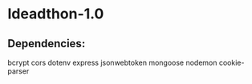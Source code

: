 # Ideadthon-1.0

## Dependencies:

bcrypt
cors
dotenv
express
jsonwebtoken
mongoose
nodemon
cookie-parser